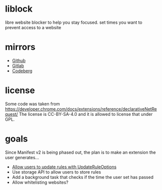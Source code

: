 # liblock
libre website blocker to help you stay focused. set times you want to prevent access to a website

# mirrors

- [Github](https://github.com/bkf2020/liblock)
- [Gitlab](https://gitlab.com/bkf2020/liblock)
- [Codeberg](https://codeberg.org/bkf2020/liblock)

# license
Some code was taken from https://developer.chrome.com/docs/extensions/reference/declarativeNetRequest/
The license is CC-BY-SA-4.0 and it is allowed to license that under GPL.

# goals
Since Manifest v2 is being phased out, the plan is to make an extension
the user generates...

- [Allow users to update rules with UpdateRuleOptions](https://developer.chrome.com/docs/extensions/reference/declarativeNetRequest/#type-UpdateRuleOptions)
- Use storage API to allow users to store rules
- Add a background task that checks if the time the user set has passed
- Allow whitelisting websites?
